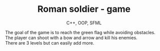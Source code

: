 <h1 align="center">
Roman soldier - game
</h1>

<p align="center">
C++, OOP, SFML
</p>


<p>The goal of the game is to reach the green flag while avoiding obstacles.</br>
The player can shoot with a bow and arrow and kill his enemies.</br>
There are 3 levels but can easily add more.</br></p>
